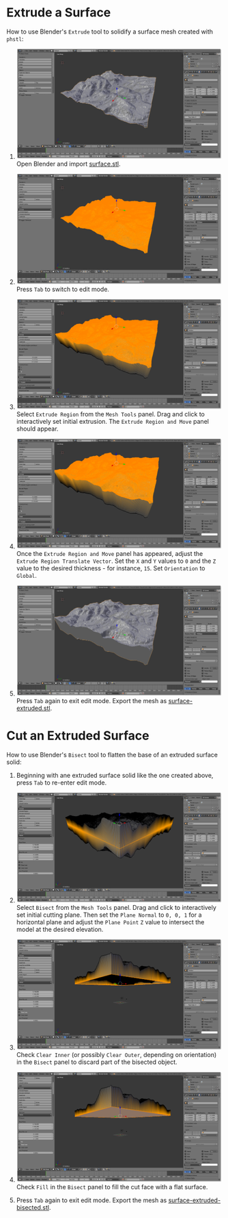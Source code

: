 # Extrude a Surface

How to use Blender's `Extrude` tool to solidify a surface mesh created with `phstl`:

1. ![Import surface](Screenshot-Blender.png)
   Open Blender and import [surface.stl](surface.stl).

2. ![Edit mode](Screenshot-Blender-1.png)
   Press `Tab` to switch to edit mode.
   
3. ![Interactive extrude](Screenshot-Blender-2.png)
   Select `Extrude Region` from the `Mesh Tools` panel. Drag and click to interactively set initial extrusion. The `Extrude Region and Move` panel should appear.
 
4. ![Exact adjustment](Screenshot-Blender-3.png)
   Once the `Extrude Region and Move` panel has appeared, adjust the `Extrude Region Translate Vector`. Set the `X` and `Y` values to `0` and the `Z` value to the desired thickness - for instance, `15`. Set `Orientation` to `Global`.

5. ![Extruded surface](Screenshot-Blender-4.png)
   Press `Tab` again to exit edit mode. Export the mesh as [surface-extruded.stl](surface-extruded.stl).

# Cut an Extruded Surface

How to use Blender's `Bisect` tool to flatten the base of an extruded surface solid:

1. Beginning with ane extruded surface solid like the one created above, press `Tab` to re-enter edit mode.

2. ![Bisect setup](Screenshot-Blender-5.png)
   Select `Bisect` from the `Mesh Tools` panel. Drag and click to interactively set initial cutting plane. Then set the `Plane Normal` to `0, 0, 1` for a horizontal plane and adjust the `Plane Point` `Z` value to intersect the model at the desired elevation.

3. ![Clear inner](Screenshot-Blender-6.png)
   Check `Clear Inner` (or possibly `Clear Outer`, depending on orientation) in the `Bisect` panel to discard part of the bisected object.

4. ![Fill](Screenshot-Blender-7.png)
   Check `Fill` in the `Bisect` panel to fill the cut face with a flat surface.
 
5. Press `Tab` again to exit edit mode. Export the mesh as [surface-extruded-bisected.stl](surface-extruded-bisected.stl).
